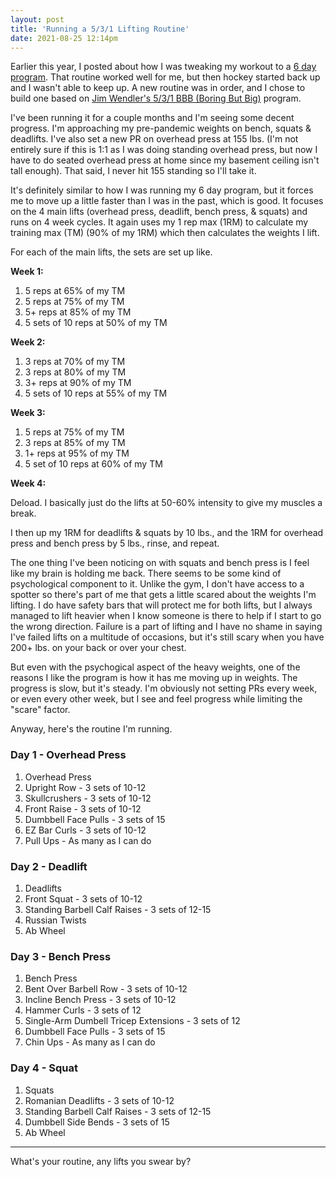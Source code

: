 ```yaml
---
layout: post
title: 'Running a 5/3/1 Lifting Routine'
date: 2021-08-25 12:14pm
---
```


Earlier this year, I posted about how I was tweaking my workout to a [6 day program](/2021/01/28/tweaking-my-lifting-routine.html). That routine worked well for me, but then hockey started back up and I wasn't able to keep up. A new routine was in order, and I chose to build one based on [Jim Wendler's 5/3/1 BBB (Boring But Big)](https://www.jimwendler.com/blogs/jimwendler-com/101077382-boring-but-big) program.

I've been running it for a couple months and I'm seeing some decent progress. I'm approaching my pre-pandemic weights on bench, squats & deadlifts. I've also set a new PR on overhead press at 155 lbs. (I'm not entirely sure if this is 1:1 as I was doing standing overhead press, but now I have to do seated overhead press at home since my basement ceiling isn't tall enough). That said, I never hit 155 standing so I'll take it.

It's definitely similar to how I was running my 6 day program, but it forces me to move up a little faster than I was in the past, which is good. It focuses on the 4 main lifts (overhead press, deadlift, bench press, & squats) and runs on 4 week cycles. It again uses my 1 rep max (1RM) to calculate my training max (TM) (90% of my 1RM) which then calculates the weights I lift.

For each of the main lifts, the sets are set up like.

**Week 1:**

1. 5 reps at 65% of my TM
2. 5 reps at 75% of my TM
3. 5+ reps at 85% of my TM
4. 5 sets of 10 reps at 50% of my TM

**Week 2:**

1. 3 reps at 70% of my TM
2. 3 reps at 80% of my TM
3. 3+ reps at 90% of my TM
4. 5 sets of 10 reps at 55% of my TM

**Week 3:**

1. 5 reps at 75% of my TM
2. 3 reps at 85% of my TM
3. 1+ reps at 95% of my TM
4. 5 set of 10 reps at 60% of my TM

**Week 4:**

Deload. I basically just do the lifts at 50-60% intensity to give my muscles a break.

I then up my 1RM for deadlifts & squats by 10 lbs., and the 1RM for overhead press and bench press by 5 lbs., rinse, and repeat.

The one thing I've been noticing on with squats and bench press is I feel like my brain is holding me back. There seems to be some kind of psychological component to it. Unlike the gym, I don't have access to a spotter so there's part of me that gets a little scared about the weights I'm lifting. I do have safety bars that will protect me for both lifts, but I always managed to lift heavier when I know someone is there to help if I start to go the wrong direction. Failure is a part of lifting and I have no shame in saying I've failed lifts on a multitude of occasions, but it's still scary when you have 200+ lbs. on your back or over your chest.

But even with the psychogical aspect of the heavy weights, one of the reasons I like the program is how it has me moving up in weights. The progress is slow, but it's steady. I'm obviously not setting PRs every week, or even every other week, but I see and feel progress while limiting the "scare" factor.

Anyway, here's the routine I'm running.

### Day 1 - Overhead Press

1. Overhead Press
2. Upright Row - 3 sets of 10-12
3. Skullcrushers - 3 sets of 10-12
4. Front Raise - 3 sets of 10-12
5. Dumbbell Face Pulls - 3 sets of 15
6. EZ Bar Curls - 3 sets of 10-12
7. Pull Ups - As many as I can do

### Day 2 - Deadlift

1. Deadlifts
2. Front Squat - 3 sets of 10-12
3. Standing Barbell Calf Raises - 3 sets of 12-15
4. Russian Twists
5. Ab Wheel

### Day 3 - Bench Press

1. Bench Press
2. Bent Over Barbell Row - 3 sets of 10-12
3. Incline Bench Press - 3 sets of 10-12
4. Hammer Curls - 3 sets of 12
5. Single-Arm Dumbell Tricep Extensions - 3 sets of 12
6. Dumbbell Face Pulls - 3 sets of 15
7. Chin Ups - As many as I can do

### Day 4 - Squat

1. Squats
2. Romanian Deadlifts - 3 sets of 10-12
3. Standing Barbell Calf Raises - 3 sets of 12-15
4. Dumbbell Side Bends - 3 sets of 15
5. Ab Wheel

---

What's your routine, any lifts you swear by?
